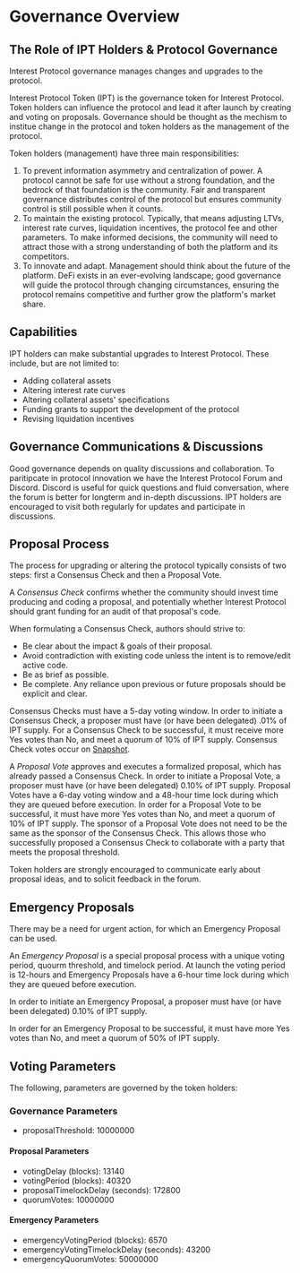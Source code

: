# Governance Overview

## The Role of IPT Holders & Protocol Governance 
Interest Protocol governance manages changes and upgrades to the protocol. 

Interest Protocol Token (IPT) is the governance token for Interest Protocol. Token holders can influence the protocol and lead it after launch by creating and voting on proposals. Governance should be thought as the mechism to institue change in the protocol and token holders as the management of the protocol.  

Token holders (management) have three main responsibilities: 
1. To prevent information asymmetry and centralization of power. A protocol cannot be safe for use without a strong foundation, and the bedrock of that foundation is the community. Fair and transparent governance distributes control of the protocol but ensures community control is still possible when it counts.
2. To maintain the existing protocol. Typically, that means adjusting LTVs, interest rate curves, liquidation incentives, the protocol fee and other parameters. To make informed decisions, the community will need to attract those with a strong understanding of both the platform and its competitors.
3. To innovate and adapt. Management should think about the future of the platform. DeFi exists in an ever-evolving landscape; good governance will guide the protocol through changing circumstances, ensuring the protocol remains competitive and further grow the platform's market share.

## Capabilities

IPT holders can make substantial upgrades to Interest Protocol. These include, but are not limited to:

- Adding collateral assets
- Altering interest rate curves
- Altering collateral assets' specifications
- Funding grants to support the development of the protocol
- Revising liquidation incentives

## Governance Communications & Discussions
Good governance depends on quality discussions and collaboration. To paritipcate in protocol innovation we have the Interest Protocol Forum and Discord. Discord is useful for quick questions and fluid conversation, where the forum is better for longterm and in-depth discussions. IPT holders are encouraged to visit both regularly for updates and participate in discussions.

## Proposal Process
The process for upgrading or altering the protocol typically consists of two steps: first a Consensus Check and then a Proposal Vote.

A *Consensus Check* confirms whether the community should invest time producing and coding a proposal, and potentially whether Interest Protocol should grant funding for an audit of that proposal's code.

When formulating a Consensus Check, authors should strive to:

- Be clear about the impact & goals of their proposal.
- Avoid contradiction with existing code unless the intent is to remove/edit active code.
- Be as brief as possible.
- Be complete. Any reliance upon previous or future proposals should be explicit and clear.

Consensus Checks must have a 5-day voting window. In order to initiate a Consensus Check, a proposer must have (or have been delegated) .01% of IPT supply. For a Consensus Check to be successful, it must receive more Yes votes than No, and meet a quorum of 10% of IPT supply. Consensus Check votes occur on [Snapshot](https://snapshot.org/#/).

A *Proposal Vote* approves and executes a formalized proposal, which has already passed a Consensus Check. In order to initiate a Proposal Vote, a proposer must have (or have been delegated) 0.10% of IPT supply. Proposal Votes have a 6-day voting window and a 48-hour time lock during which they are queued before execution. In order for a Proposal Vote to be successful, it must have more Yes votes than No, and meet a quorum of 10% of IPT supply. The sponsor of a Proposal Vote does not need to be the same as the sponsor of the Consensus Check. This allows those who successfully proposed a Consensus Check to collaborate with a party that meets the proposal threshold.

Token holders are strongly encouraged to communicate early about proposal ideas, and to solicit feedback in the forum. 

## Emergency Proposals

There may be a need for urgent action, for which an Emergency Proposal can be used.

An *Emergency Proposal* is a special proposal process with a unique voting period, quourm threshold, and timelock period. At launch the voting period is 12-hours and Emergency Proposals have a 6-hour time lock during which they are queued before execution.

In order to initiate an Emergency Proposal, a proposer must have (or have been delegated) 0.10% of IPT supply.

In order for an Emergency Proposal to be successful, it must have more Yes votes than No, and meet a quorum of 50% of IPT supply.


## Voting Parameters
The following, parameters are governed by the token holders:

### Governance Parameters
* proposalThreshold: 10000000

#### Proposal Parameters
* votingDelay (blocks): 13140
* votingPeriod (blocks): 40320
* proposalTimelockDelay (seconds): 172800
* quorumVotes: 10000000

#### Emergency Parameters
* emergencyVotingPeriod (blocks): 6570
* emergencyVotingTimelockDelay (seconds): 43200
* emergencyQuorumVotes: 50000000
